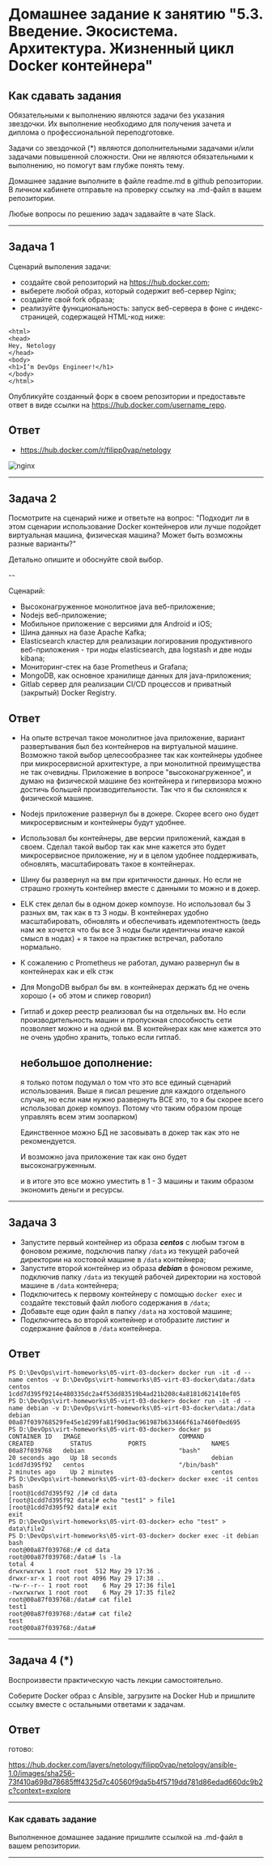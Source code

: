 
# Домашнее задание к занятию "5.3. Введение. Экосистема. Архитектура. Жизненный цикл Docker контейнера"

## Как сдавать задания

Обязательными к выполнению являются задачи без указания звездочки. Их выполнение необходимо для получения зачета и диплома о профессиональной переподготовке.

Задачи со звездочкой (*) являются дополнительными задачами и/или задачами повышенной сложности. Они не являются обязательными к выполнению, но помогут вам глубже понять тему.

Домашнее задание выполните в файле readme.md в github репозитории. В личном кабинете отправьте на проверку ссылку на .md-файл в вашем репозитории.

Любые вопросы по решению задач задавайте в чате Slack.

---

## Задача 1

Сценарий выполения задачи:

- создайте свой репозиторий на https://hub.docker.com;
- выберете любой образ, который содержит веб-сервер Nginx;
- создайте свой fork образа;
- реализуйте функциональность:
запуск веб-сервера в фоне с индекс-страницей, содержащей HTML-код ниже:
```
<html>
<head>
Hey, Netology
</head>
<body>
<h1>I’m DevOps Engineer!</h1>
</body>
</html>
```
Опубликуйте созданный форк в своем репозитории и предоставьте ответ в виде ссылки на https://hub.docker.com/username_repo.


## Ответ

- https://hub.docker.com/r/filipp0vap/netology

![nginx](./img/nginx.png)


---

## Задача 2

Посмотрите на сценарий ниже и ответьте на вопрос:
"Подходит ли в этом сценарии использование Docker контейнеров или лучше подойдет виртуальная машина, физическая машина? Может быть возможны разные варианты?"

Детально опишите и обоснуйте свой выбор.

--

Сценарий:

- Высоконагруженное монолитное java веб-приложение;
- Nodejs веб-приложение;
- Мобильное приложение c версиями для Android и iOS;
- Шина данных на базе Apache Kafka;
- Elasticsearch кластер для реализации логирования продуктивного веб-приложения - три ноды elasticsearch, два logstash и две ноды kibana;
- Мониторинг-стек на базе Prometheus и Grafana;
- MongoDB, как основное хранилище данных для java-приложения;
- Gitlab сервер для реализации CI/CD процессов и приватный (закрытый) Docker Registry.


## Ответ

- На опыте встречал такое монолитное java приложение, вариант развертывания был без контейнеров на виртуальной машине. Возможно такой выбор целесообразнее так как контейнеры удобнее при микросервисной архитектуре, а при монолитной преимущества не так очевидны. Приложение в вопросе "высоконагруженное", и думаю на физической машине без контейнера и гипервизора можно достичь большей производительности.  Так что я бы склонялся к физической машине.

- Nodejs приложение развернул бы в докере. Скорее всего оно будет микросервисным и контейнеры будут удобнее. 

- Использовал бы контейнеры, две версии приложений, каждая в своем. Сделал такой выбор так как мне кажется это будет микросервисное приложение, ну и в целом удобнее поддерживать, обновлять, масштабировать такое в контейнерах.

- Шину бы развернул на вм при критичности данных. Но если не страшно грохнуть контейнер вместе с данными то можно и в докер.

- ELK стек делал бы в одном докер компоузе. Но использовал бы 3 разных вм, так как в тз 3 ноды. В контейнерах удобно масштабировать, обновлять и обеспечивать идемпотентность (ведь нам же хочется что бы все 3 ноды были идентичны иначе какой смысл в нодах) + я такое на практике встречал, работало нормально.

- К сожалению с Prometheus не работал, думаю развернул бы в контейнерах как и elk стэк

- Для MongoDB выбрал бы вм. в контейнерах держать бд не очень хорошо (+ об этом и спикер говорил)

- Гитлаб и докер реестр реализовал бы на отдельных вм. Но если производительность машин и пропускная способность сети позволяет можно и на одной вм. В контейнерах как мне кажется это не очень удобно хранить, только если гитлаб.


    ## небольшое дополнение:

    я только потом подумал о том что это все единый сценарий использования.
    Выше я писал решение для каждого отдельного случая, но если нам нужно развернуть ВСЕ это, то я бы скорее всего использовал докер компоуз. Потому что таким образом проще управлять всем этим зоопарком)
    
    Единственное можно БД не засовывать в докер так как это не рекомендуется.
    
    И возможно java приложение так как оно будет высоконагруженным.

    и в итоге это все можно уместить в 1 - 3 машины и таким образом экономить деньги и ресурсы.
---

## Задача 3

- Запустите первый контейнер из образа ***centos*** c любым тэгом в фоновом режиме, подключив папку ```/data``` из текущей рабочей директории на хостовой машине в ```/data``` контейнера;
- Запустите второй контейнер из образа ***debian*** в фоновом режиме, подключив папку ```/data``` из текущей рабочей директории на хостовой машине в ```/data``` контейнера;
- Подключитесь к первому контейнеру с помощью ```docker exec``` и создайте текстовый файл любого содержания в ```/data```;
- Добавьте еще один файл в папку ```/data``` на хостовой машине;
- Подключитесь во второй контейнер и отобразите листинг и содержание файлов в ```/data``` контейнера.

## Ответ


```
PS D:\DevOps\virt-homeworks\05-virt-03-docker> docker run -it -d --name centos -v D:\DevOps\virt-homeworks\05-virt-03-docker\data:/data centos
1cdd7d395f9214e480335dc2a4f53dd83519b4ad21b208c4a8181d621410ef05
PS D:\DevOps\virt-homeworks\05-virt-03-docker> docker run -it -d --name debian -v D:\DevOps\virt-homeworks\05-virt-03-docker\data:/data debian
00a87f039768529fe45e1d299fa81f90d3ac961987b633466f61a7460f0ed695
PS D:\DevOps\virt-homeworks\05-virt-03-docker> docker ps
CONTAINER ID   IMAGE                           COMMAND                  CREATED          STATUS          PORTS                  NAMES
00a87f039768   debian                          "bash"                   20 seconds ago   Up 18 seconds                          debian
1cdd7d395f92   centos                          "/bin/bash"              2 minutes ago    Up 2 minutes                           centos
PS D:\DevOps\virt-homeworks\05-virt-03-docker> docker exec -it centos bash
[root@1cdd7d395f92 /]# cd data
[root@1cdd7d395f92 data]# echo "test1" > file1
[root@1cdd7d395f92 data]# exit
exit
PS D:\DevOps\virt-homeworks\05-virt-03-docker> echo "test" > data\file2
PS D:\DevOps\virt-homeworks\05-virt-03-docker> docker exec -it debian bash
root@00a87f039768:/# cd data
root@00a87f039768:/data# ls -la
total 4
drwxrwxrwx 1 root root  512 May 29 17:36 .
drwxr-xr-x 1 root root 4096 May 29 17:38 ..
-rw-r--r-- 1 root root    6 May 29 17:36 file1
-rwxrwxrwx 1 root root    6 May 29 17:35 file2
root@00a87f039768:/data# cat file1
test1
root@00a87f039768:/data# cat file2
test
root@00a87f039768:/data#
```

---

## Задача 4 (*)

Воспроизвести практическую часть лекции самостоятельно.

Соберите Docker образ с Ansible, загрузите на Docker Hub и пришлите ссылку вместе с остальными ответами к задачам.

## Ответ

готово:

https://hub.docker.com/layers/netology/filipp0vap/netology/ansible-1.0/images/sha256-73f410a698d78685fff4325d7c40560f9da5b4f5719dd781d86edad660dc9b2c?context=explore

---

### Как cдавать задание

Выполненное домашнее задание пришлите ссылкой на .md-файл в вашем репозитории.

---

